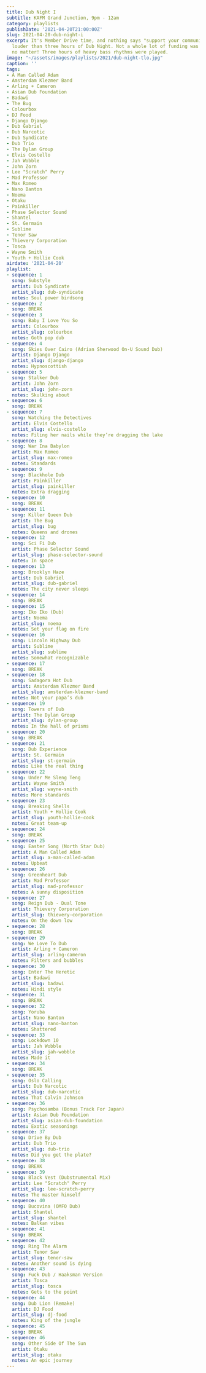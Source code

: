 ```yaml
---
title: Dub Night I
subtitle: KAFM Grand Junction, 9pm - 12am
category: playlists
publishDate: '2021-04-20T21:00:00Z'
slug: 2021-04-20-dub-night-i
excerpt: It's Member Drive time, and nothing says "support your community radio station"
  louder than three hours of Dub Night. Not a whole lot of funding was raised, but
  no matter! Three hours of heavy bass rhythms were played.
image: "~/assets/images/playlists/2021/dub-night-tlo.jpg"
caption: ''
tags:
- A Man Called Adam
- Amsterdam Klezmer Band
- Arling + Cameron
- Asian Dub Foundation
- Badawi
- The Bug
- Colourbox
- DJ Food
- Django Django
- Dub Gabriel
- Dub Narcotic
- Dub Syndicate
- Dub Trio
- The Dylan Group
- Elvis Costello
- Jah Wobble
- John Zorn
- Lee "Scratch" Perry
- Mad Professor
- Max Romeo
- Nano Banton
- Noema
- Otaku
- Painkiller
- Phase Selector Sound
- Shantel
- St. Germain
- Sublime
- Tenor Saw
- Thievery Corporation
- Tosca
- Wayne Smith
- Youth + Hollie Cook
airdate: '2021-04-20'
playlist:
- sequence: 1
  song: Substyle
  artist: Dub Syndicate
  artist_slug: dub-syndicate
  notes: Soul power birdsong
- sequence: 2
  song: BREAK
- sequence: 3
  song: Baby I Love You So
  artist: Colourbox
  artist_slug: colourbox
  notes: Goth pop dub
- sequence: 4
  song: Skies Over Cairo (Adrian Sherwood On-U Sound Dub)
  artist: Django Django
  artist_slug: django-django
  notes: Hypnoscottish
- sequence: 5
  song: Stalker Dub
  artist: John Zorn
  artist_slug: john-zorn
  notes: Skulking about
- sequence: 6
  song: BREAK
- sequence: 7
  song: Watching the Detectives
  artist: Elvis Costello
  artist_slug: elvis-costello
  notes: Filing her nails while they’re dragging the lake
- sequence: 8
  song: War Ina Babylon
  artist: Max Romeo
  artist_slug: max-romeo
  notes: Standards
- sequence: 9
  song: Blackhole Dub
  artist: Painkiller
  artist_slug: painkiller
  notes: Extra dragging
- sequence: 10
  song: BREAK
- sequence: 11
  song: Killer Queen Dub
  artist: The Bug
  artist_slug: bug
  notes: Queens and drones
- sequence: 12
  song: Sci Fi Dub
  artist: Phase Selector Sound
  artist_slug: phase-selector-sound
  notes: In space
- sequence: 13
  song: Brooklyn Haze
  artist: Dub Gabriel
  artist_slug: dub-gabriel
  notes: The city never sleeps
- sequence: 14
  song: BREAK
- sequence: 15
  song: Iko Iko (Dub)
  artist: Noema
  artist_slug: noema
  notes: Set your flag on fire
- sequence: 16
  song: Lincoln Highway Dub
  artist: Sublime
  artist_slug: sublime
  notes: Somewhat recognizable
- sequence: 17
  song: BREAK
- sequence: 18
  song: Sadagora Hot Dub
  artist: Amsterdam Klezmer Band
  artist_slug: amsterdam-klezmer-band
  notes: Not your papa’s dub
- sequence: 19
  song: Towers of Dub
  artist: The Dylan Group
  artist_slug: dylan-group
  notes: In the hall of prisms
- sequence: 20
  song: BREAK
- sequence: 21
  song: Dub Experience
  artist: St. Germain
  artist_slug: st-germain
  notes: Like the real thing
- sequence: 22
  song: Under Me Sleng Teng
  artist: Wayne Smith
  artist_slug: wayne-smith
  notes: More standards
- sequence: 23
  song: Breaking Shells
  artist: Youth + Hollie Cook
  artist_slug: youth-hollie-cook
  notes: Great team-up
- sequence: 24
  song: BREAK
- sequence: 25
  song: Easter Song (North Star Dub)
  artist: A Man Called Adam
  artist_slug: a-man-called-adam
  notes: Upbeat
- sequence: 26
  song: Greenheart Dub
  artist: Mad Professor
  artist_slug: mad-professor
  notes: A sunny disposition
- sequence: 27
  song: Reign Dub - Dual Tone
  artist: Thievery Corporation
  artist_slug: thievery-corporation
  notes: On the down low
- sequence: 28
  song: BREAK
- sequence: 29
  song: We Love To Dub
  artist: Arling + Cameron
  artist_slug: arling-cameron
  notes: Filters and bubbles
- sequence: 30
  song: Enter The Heretic
  artist: Badawi
  artist_slug: badawi
  notes: Hindi style
- sequence: 31
  song: BREAK
- sequence: 32
  song: Yoruba
  artist: Nano Banton
  artist_slug: nano-banton
  notes: Shattered
- sequence: 33
  song: Lockdown 10
  artist: Jah Wobble
  artist_slug: jah-wobble
  notes: Made it
- sequence: 34
  song: BREAK
- sequence: 35
  song: Oslo Calling
  artist: Dub Narcotic
  artist_slug: dub-narcotic
  notes: That Calvin Johnson
- sequence: 36
  song: Psychosamba (Bonus Track For Japan)
  artist: Asian Dub Foundation
  artist_slug: asian-dub-foundation
  notes: Exotic seasonings
- sequence: 37
  song: Drive By Dub
  artist: Dub Trio
  artist_slug: dub-trio
  notes: Did you get the plate?
- sequence: 38
  song: BREAK
- sequence: 39
  song: Black Vest (Dubstrumental Mix)
  artist: Lee "Scratch" Perry
  artist_slug: lee-scratch-perry
  notes: The master himself
- sequence: 40
  song: Bucovina (OMFO Dub)
  artist: Shantel
  artist_slug: shantel
  notes: Balkan vibes
- sequence: 41
  song: BREAK
- sequence: 42
  song: Ring The Alarm
  artist: Tenor Saw
  artist_slug: tenor-saw
  notes: Another sound is dying
- sequence: 43
  song: Fuck Dub / Haaksman Version
  artist: Tosca
  artist_slug: tosca
  notes: Gets to the point
- sequence: 44
  song: Dub Lion (Remake)
  artist: DJ Food
  artist_slug: dj-food
  notes: King of the jungle
- sequence: 45
  song: BREAK
- sequence: 46
  song: Other Side Of The Sun
  artist: Otaku
  artist_slug: otaku
  notes: An epic journey
---
```


